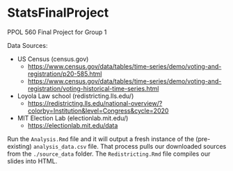 # StatsFinalProject
PPOL 560 Final Project for Group 1


Data Sources:
 - US Census (census.gov)
   + https://www.census.gov/data/tables/time-series/demo/voting-and-registration/p20-585.html
   + https://www.census.gov/data/tables/time-series/demo/voting-and-registration/voting-historical-time-series.html
 - Loyola Law school (redistricting.lls.edu/)
   + https://redistricting.lls.edu/national-overview/?colorby=Institution&level=Congress&cycle=2020
 - MIT Election Lab (electionlab.mit.edu/)
   + https://electionlab.mit.edu/data



Run the `Analysis.Rmd` file and it will output a fresh instance of the (pre-existing) `analysis_data.csv` file. That process pulls our downloaded sources from the `./source_data` folder. The `Redistricting.Rmd` file compiles our slides into HTML.
